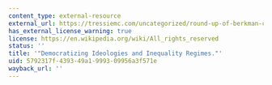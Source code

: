 ```yaml
---
content_type: external-resource
external_url: https://tressiemc.com/uncategorized/round-up-of-berkman-center-notes-and-reflections/
has_external_license_warning: true
license: https://en.wikipedia.org/wiki/All_rights_reserved
status: ''
title: '"Democratizing Ideologies and Inequality Regimes."'
uid: 5792317f-4393-49a1-9993-09956a3f571e
wayback_url: ''
---
```

